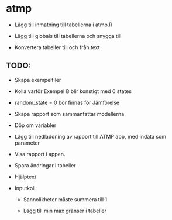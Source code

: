 # atmp

* Lägg till inmatning till tabellerna i atmp.R

* Lägg till globals till tabellerna och snygga till

* Konvertera tabeller till och från text

## TODO:

* Skapa exempelfiler

* Kolla varför Exempel B blir konstigt med 6 states

* random_state = 0 bör finnas för Jämförelse

* Skapa rapport som sammanfattar modellerna

* Döp om variabler

* Lägg till nedladdning av rapport till ATMP app, med indata som parameter

* Visa rapport i appen.

* Spara ändringar i tabeller

* Hjälptext

* Inputkoll: 

    * Sannolikheter måste summera till 1
    
    * Lägg till min max gränser i tabeller